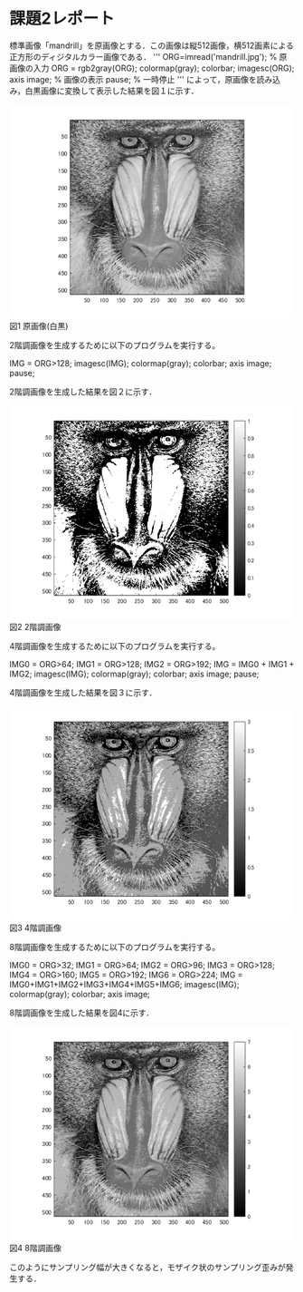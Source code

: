 # 課題2レポート

標準画像「mandrill」を原画像とする．この画像は縦512画像，横512画素による正方形のディジタルカラー画像である．
'''
ORG=imread('mandrill.jpg'); % 原画像の入力
ORG = rgb2gray(ORG); colormap(gray); colorbar;
imagesc(ORG); axis image; % 画像の表示
pause; % 一時停止
'''
によって，原画像を読み込み，白黒画像に変換して表示した結果を図１に示す．

![原画像](https://github.com/juntdu/lecture_image_processing/blob/master/image/kadai2/kadai2_1.png)  
図1 原画像(白黒)

2階調画像を生成するために以下のプログラムを実行する。

IMG = ORG>128;
imagesc(IMG); colormap(gray); colorbar;  axis image;
pause;

2階調画像を生成した結果を図２に示す．

![原画像](https://github.com/juntdu/lecture_image_processing/blob/master/image/kadai2/kadai2_2.png)  
図2 2階調画像

4階調画像を生成するために以下のプログラムを実行する。

IMG0 = ORG>64;
IMG1 = ORG>128;
IMG2 = ORG>192;
IMG = IMG0 + IMG1 + IMG2;
imagesc(IMG); colormap(gray); colorbar;  axis image;
pause;

4階調画像を生成した結果を図３に示す．

![原画像](https://github.com/juntdu/lecture_image_processing/blob/master/image/kadai2/kadai2_3.png)  
図3 4階調画像

8階調画像を生成するために以下のプログラムを実行する。

IMG0 = ORG>32;
IMG1 = ORG>64;
IMG2 = ORG>96;
IMG3 = ORG>128;
IMG4 = ORG>160;
IMG5 = ORG>192;
IMG6 = ORG>224;
IMG = IMG0+IMG1+IMG2+IMG3+IMG4+IMG5+IMG6;
imagesc(IMG); colormap(gray); colorbar; axis image;

8階調画像を生成した結果を図4に示す．

![原画像](https://github.com/juntdu/lecture_image_processing/blob/master/image/kadai2/kadai2_4.png)  
図4 8階調画像

このようにサンプリング幅が大きくなると，モザイク状のサンプリング歪みが発生する．
